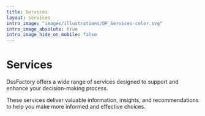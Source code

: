 ```yaml
---
title: Services
layout: services
intro_image: "images/illustrations/DF_Services-color.svg"
intro_image_absolute: true
intro_image_hide_on_mobile: false
---
```


# Services

DssFactory offers a wide range of services designed to support and enhance your decision-making process.

These services deliver valuable information, insights, and recommendations to help you make more informed and effective choices.
